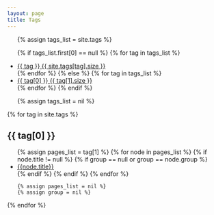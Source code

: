 ```yaml
---
layout: page
title: Tags
---
```


<ul class="tags">
  {% assign tags_list = site.tags %}

  {% if tags_list.first[0] == null %}
    {% for tag in tags_list %}
    <li>
      <a href="/tags#{{ tag }}">
        {{ tag }} <span class='badge'>{{ site.tags[tag].size }}</span>
      </a>
    </li>
    {% endfor %}
  {% else %}
    {% for tag in tags_list %}
    <li>
      <a href="/tags#{{ tag[0] }}" class="tag">
        {{ tag[0] }} <span class='badge'>{{ tag[1].size }}</span>
      </a>
    </li>
    {% endfor %}
  {% endif %}

  {% assign tags_list = nil %}
</ul>


{% for tag in site.tags %}
  <h2 class='tag-header' id="{{ tag[0] }}">{{ tag[0] }}</h2>
  <ul class="tags">
    {% assign pages_list = tag[1] %}
    {% for node in pages_list %}
      {% if node.title != null %}
        {% if group == null or group == node.group %}
<li><a href="{{node.url}}">{{node.title}}</a></li>
        {% endif %}
      {% endif %}
    {% endfor %}

    {% assign pages_list = nil %}
    {% assign group = nil %}
  </ul>
{% endfor %}
